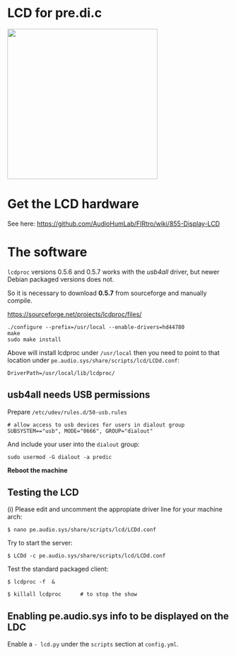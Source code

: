 # LCD for pre.di.c

<a href="url"><img src="https://github.com/Rsantct/pre.di.c/blob/master/pre.di.c/clients/lcd/images/lcd%20display%20v0.1.jpg" align="center" width="340" ></a>

# Get the LCD hardware

See here:
https://github.com/AudioHumLab/FIRtro/wiki/855-Display-LCD


# The software

`lcdproc` versions 0.5.6 and 0.5.7 works with the *usb4all* driver, but newer Debian packaged versions does not.

So it is necessary to download **0.5.7** from sourceforge and manually compile.

https://sourceforge.net/projects/lcdproc/files/

    ./configure --prefix=/usr/local --enable-drivers=hd44780
    make
    sudo make install

Above will install lcdproc under `/usr/local` then you need to point to that location under `pe.audio.sys/share/scripts/lcd/LCDd.conf`:

    DriverPath=/usr/local/lib/lcdproc/

## usb4all needs USB permissions

Prepare `/etc/udev/rules.d/50-usb.rules`

    # allow access to usb devices for users in dialout group
    SUBSYSTEM=="usb", MODE="0666", GROUP="dialout"

And include your user into the `dialout` group:

    sudo usermod -G dialout -a predic

**Reboot the machine**

## Testing the LCD

(i) Please edit and uncomment the appropiate driver line for your machine arch:

    $ nano pe.audio.sys/share/scripts/lcd/LCDd.conf

Try to start the server:

    $ LCDd -c pe.audio.sys/share/scripts/lcd/LCDd.conf

Test the standard packaged client:

    $ lcdproc -f  &
    
    $ killall lcdproc      # to stop the show

## Enabling pe.audio.sys info to be displayed on the LDC

Enable a `- lcd.py` under the `scripts` section at `config.yml`.

